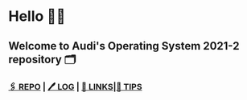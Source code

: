 # Hello 👋🏼
## Welcome to Audi's Operating System 2021-2 repository 🗂
### [🖇  REPO](https://github.com/anastasiaaaudiw/os212) | [🖊  LOG](TXT/mylog.txt) | [🔗 LINKS](https://anastasiaaaudiw.github.io/os212/LINKS)|[🧸 TIPS](https://anastasiaaaudiw.github.io/os212/TIPS)

